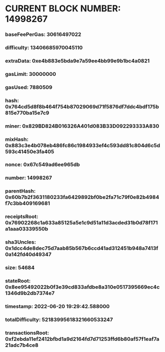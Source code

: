 # CURRENT BLOCK NUMBER: 14998267

### baseFeePerGas: 30616497022
### difficulty: 13406685970045110
### extraData: 0xe4b883e5bda9e7a59ee4bb99e9b1bc4a0821
### gasLimit: 30000000
### gasUsed: 7880509
### hash: 0x764cd5d8f8b464f754b87029069d71f5876df7ddc4bdf175b815e770ba15e7c9
### miner: 0x829BD824B016326A401d083B33D092293333A830
### mixHash: 0x883c3e4b078eb486fc86c1984933ef4c593dd81c804d6c5d593c41450e3fa405
### nonce: 0x67c549ad6ee965db
### number: 14998267
### parentHash: 0x60b7b2f3631180233fa6429892bf0be2fa71c79f0e82b4984f7c3bb409169681
### receiptsRoot: 0x76902268c1a633a85125a5e1c9d51a11d3acded31b0d78f171a1aaa03339550b
### sha3Uncles: 0x1dcc4de8dec75d7aab85b567b6ccd41ad312451b948a7413f0a142fd40d49347
### size: 54684
### stateRoot: 0x8ee95492022b0f3e39cd833afdbe8a310e0517395669ec4c1346d9b2db7374e7
### timestamp: 2022-06-20 19:29:42.588000
### totalDifficulty: 52183995618321660533247
### transactionsRoot: 0xf2ebda11ef2412bfbd1a9d2164fd7d71253ffd6b80af57f1eaf7a21adc7b4ce8

